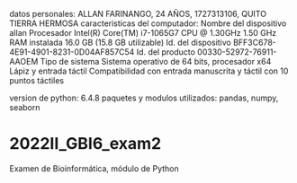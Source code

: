 datos personales: ALLAN FARINANGO, 24 AÑOS, 1727313106, QUITO TIERRA HERMOSA
caracteristicas del computador: Nombre del dispositivo	allan
Procesador	Intel(R) Core(TM) i7-1065G7 CPU @ 1.30GHz   1.50 GHz
RAM instalada	16.0 GB (15.8 GB utilizable)
Id. del dispositivo	BFF3C678-4E91-4901-8231-0D04AF857C54
Id. del producto	00330-52972-76911-AAOEM
Tipo de sistema	Sistema operativo de 64 bits, procesador x64
Lápiz y entrada táctil	Compatibilidad con entrada manuscrita y táctil con 10 puntos táctiles

version de python: 6.4.8
paquetes y modulos utilizados: pandas, numpy, seaborn

# 2022II_GBI6_exam2
Examen de Bioinformática, módulo de Python
